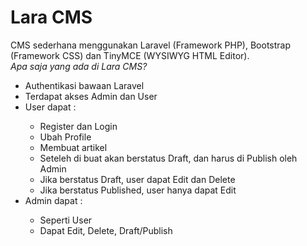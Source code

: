 <h1>Lara CMS</h1>
<p>CMS sederhana menggunakan Laravel (Framework PHP), Bootstrap (Framework CSS) dan TinyMCE (WYSIWYG HTML Editor).<br>
    <i>Apa saja yang ada di Lara CMS?</i>
    <ul>
        <li>Authentikasi bawaan Laravel</li>
        <li>Terdapat akses Admin dan User</li>
        <li>User dapat :</li>
        <ul>
            <li>Register dan Login</li>
            <li>Ubah Profile</li>
            <li>Membuat artikel</li>
            <li>Seteleh di buat akan berstatus Draft, dan harus di Publish oleh Admin</li>
            <li>Jika berstatus Draft, user dapat Edit dan Delete</li>
            <li>Jika berstatus Published, user hanya dapat Edit</li>
        </ul>
        <li>Admin dapat :</li>
        <ul>
            <li>Seperti User</li>
            <li>Dapat Edit, Delete, Draft/Publish</li>
        </ul>
    </ul>
</p>
